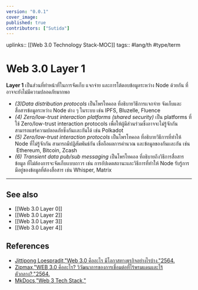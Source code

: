 ```yaml
---
version: "0.0.1"
cover_image:
published: true
contributors: ["Sutida"]
---
```

uplinks:: [[Web 3.0 Technology Stack-MOC]]
tags:: #lang/th #type/term 

# Web 3.0 Layer 1
**Layer 1** เป็นส่วนที่ทำหน้าที่ในการจัดเก็บ แจกจ่าย และการโต้ตอบข้อมูลระหว่าง Node ด้วยกัน ที่อาจจะยังไม่มีความปลอดภัยมากพอ
- *(3)Data distribution protocols* เป็นโพรโทคอล ที่อธิบายวิธีการเเจกจ่าย จัดเก็บและสื่อสารข้อมูลระหว่าง Node ต่าง ๆ ในระบบ เช่น IPFS, Bluzelle, Fluence
- *(4) Zero/low-trust interaction platforms (shared security)* เป็น platforms ที่ใช้ Zero/low-trust interaction protocols เพื่อให้ผู้มีส่วนร่วมซึ่งอาจจะไม่รู้จักกันสามารถแชร์ความปลอดภัยซึ่งกันเเละกันได้ เช่น Polkadot
- *(5) Zero/low-trust interaction protocols* เป็นโพรโทคอล ที่อธิบายวิธีการที่ทำให้ Node ที่ไม่รู้จักกัน สามารถมีปฏิสัมพันธ์กัน เชื่อถือผลการคำนวณ และข้อมูลของกันเเละกัน เช่น  Ethereum, Bitcoin, Zcash
- *(6) Transient data pub/sub messaging* เป็นโพรโทคอล ที่อธิบายถึงวิธีการสื่อสารข้อมูล ที่ไม่ต้องการจะจัดเก็บเเบบถาวร เช่น การอัปเดตสถานะและวิธีการที่ทำให้ Node รับรู้การมีอยู่ของข้อมูลที่ต้องสื่อสาร เช่น Whisper, Matrix

---
## See also
- [[Web 3.0 Layer 0]]
- [[Web 3.0 Layer 2]]
- [[Web 3.0 Layer 3]]
- [[Web 3.0 Layer 4]]
## References
- [Jittipong Loespradit,"Web 3.0 คืออะไร มีโอกาสทางธุรกิจอย่างไรบ้าง,"2564.](https://www.martechthai.com/technology/what-is-web-3-and-marketing/)
- [Zipmax,"WEB 3.0 คืออะไร? วิวัฒนาการของการเชื่อมต่อที่ไร้พรมแดนและไร้ตัวกลาง?,"2564.](https://www.finnomena.com/zipmex/what-is-web-3-0/)
- [MkDocs,"Web 3 Tech Stack,"](https://web3-technology-stack.readthedocs.io/en/latest/)
